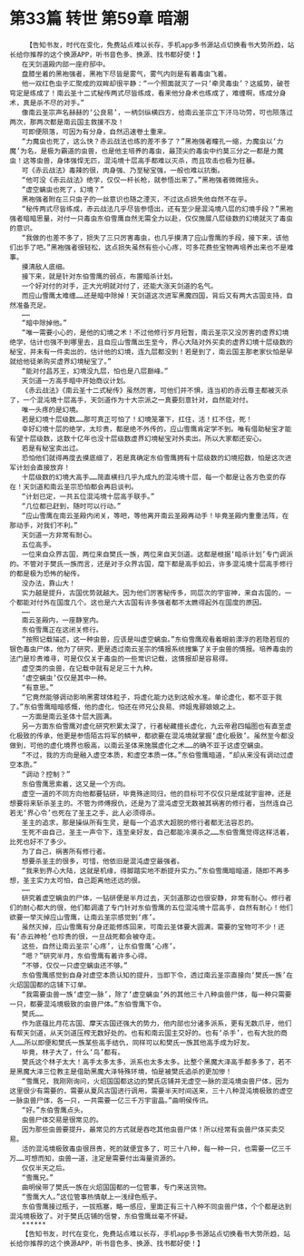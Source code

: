 # 第33篇 转世 第59章 暗潮
        【告知书友，时代在变化，免费站点难以长存，手机app多书源站点切换看书大势所趋，站长给你推荐的这个换源APP，听书音色多、换源、找书都好使！】
       在天剑道殿内部一座府邸中。
       盘膝坐着的黑袍强者，黑袍下尽皆是雾气，雾气内则是有着毒虫飞着。
       他一双红色虫子汇聚成的双眸却很平静：“一个照面就灭了一只‘牵灵毒虫’？这威势，破苍穹定是练成了！南云圣十二式秘传两式尽皆练成，看来他分身术也练成了，难缠啊，练成分身术，真是杀不尽的对手。”
       像南云圣宗声名赫赫的‘公良易’，一柄剑纵横四方，给南云圣宗立下汗马功劳，可也陨落过两次，那两次都是南云国主救援不及！
       可即便陨落，可因为有分身，自然迅速卷土重来。
       “力魔虫也死了，这么快？赤云战法也练的差不多了？”黑袍强者瞳孔一缩，力魔虫以‘力魔’为名，是极为霸道的虫兽，也是他主培养的毒虫，最顶尖的毒虫中约莫三分之一都是力魔虫！这等虫兽，身体强悍无匹，混沌境十层高手都难以灭杀，而且攻击也极为狂暴。
       可《赤云战法》毒辣的很，肉身强、乃至秘宝强，一般也难以抗衡。
       “他可没《赤云战法》绝学，仅仅一杆长枪，就参悟出来了。”黑袍强者微微摇头。
       “虚空螭虫也死了，幻境？”
       黑袍强者附在三只虫子的一丝意识也随之湮灭，不过这点损失他自然不在乎。
       “秘传两式尽皆练成，赤云战法几乎尽皆参悟出，还有至少是混沌境八层的幻境手段？”黑袍强者暗暗思量，对付一只毒虫东伯雪鹰自然无需全力以赴，仅仅施展八层级数的幻境就灭了毒虫的意识。
       “我做的也差不多了，损失了三只厉害毒虫，也几乎摸清了应山雪鹰的手段，接下来，该他们出手了吧。”黑袍强者很轻松，这点损失虽然有些小心疼，可多花费些宝物再培养出来也不是难事。
       摸清敌人底细。
       接下来，就是针对东伯雪鹰的弱点，布置暗杀计划。
       一个好对付的对手，正大光明就对付了，还能大涨天剑道的名气。
       而应山雪鹰太难缠……还是暗中除掉！天剑道这次进军黑魔四国，背后又有两大古国支持，自然准备充足。
       ……
       “暗中除掉他。”
       “唯一需要小心的，是他的幻境之术！不过他修行岁月短暂，南云圣宗又没厉害的虚界幻境绝学，估计也强不到哪里去，且自应山雪鹰出生至今，界心大陆对外买卖的虚界幻境十层级数的秘宝，并未有一件卖出的，估计他的幻境，连九层都没到！若是到了，南云国主那老家伙怕是早就给他徒弟购买虚界幻境秘宝了。”
       “能对付昌苏王，幻境没九层，怕也是八层巅峰。”
       天剑道一方高手暗中开始商议计划。
       《赤云战法》《南云圣十二式秘传》虽然厉害，可他们并不惧，连当初的赤云尊主都被灭杀了，一个混沌境十层高手，天剑道作为十大宗派之一真要刻意针对，自然能对付。
       唯一头疼的是幻境。
       若是幻境十层级数……那可真正可怕了！幻境笼罩下，扛住，活！扛不住，死！
       幸好幻境十层的绝学，太珍贵，都是绝不外传的，应山雪鹰肯定学不到。唯有借助秘宝才能有望十层级数，这数十亿年也没十层级数虚界幻境秘宝对外卖出。所以大家都还安心。
       若是有秘宝卖出过。
       恐怕他们就得再度去摸底细了，若是真确定东伯雪鹰拥有十层级数的幻境招数，怕是这次进军计划会直接放弃！
       十层级数的幻境大高手……简直横扫几乎九成九的混沌境十层，每一个都是让各方色变的存在！天剑道和南云圣宗恐怕都会再启谈判。
       “计划已定，一共五位混沌境十层高手联手。”
       “几位都已赶到，随时可以行动。”
       “应山雪鹰在南云圣殿内闭关，等吧，等他离开南云圣殿再动手！毕竟圣殿内重重法阵，在那动手，对我们不利。”
       天剑道一方非常有耐心。
       五位高手。
       一位来自众界古国，两位来自樊氏一族，两位来自天剑道。这都是根据‘暗杀计划’专门调派的。不管对于樊氏一族而言，还是对于众界古国，麾下都是高手如云，许多混沌境十层高手修行的都是极为恐怖的秘传。
       没办法，靠山大！
       实力越是提升，古国优势就越大。因为他们厉害秘传多，同层次的宇宙神，来自古国的，一个都能对付外在国度几个。这也是六大古国有许多强者都不太瞧得起外在国度的原因。
       ……
       南云圣殿内，一座静室内。
       东伯雪鹰正在这闭关修行。
       “按照记载描述，这一种虫兽，应该是叫虚空螭虫。”东伯雪鹰观看着眼前漂浮的若隐若现的银色毒虫尸体，他为了研究，更是透过南云圣宗的情报系统搜集了关于虫兽的情报。培养毒虫的法门是珍贵难寻，可是仅仅关于毒虫的一些常识记载，这情报却是容易得。
       虚空类的虫兽，在记载中就有足足三十九种。
       ‘虚空螭虫’仅仅是其中一种。
       “有意思。”
       “它竟然能够调动影响黑雾球体粒子，将虚化能力达到这般水准。单论虚化，都不亚于我了。”东伯雪鹰暗暗感慨，他的虚化，怕还在师兄公良易、师姐鬼郦娘娘之上。
       一方面是南云圣体十层大圆满。
       另一方面东伯雪鹰对虚化研究积累太深了，行者秘藏擅长虚化，九云帝君四幅图也有直至虚化极致的传承，他更是参悟陌古将军的鳞甲，都欲要在混沌境就掌握‘虚化极致’。虽然至今都没做到，可他的虚化境界也极高，以南云圣体来施展虚化之术……的确不亚于这虚空螭虫。
       “不过，我的方向是融入虚空本质，和虚空本质一体。”东伯雪鹰暗道，“却从来没有调动过虚空本质。”
       “调动？控制？”
       东伯雪鹰思索着，这又是一个方向。
       虚空一道的不同方向他都要钻研，毕竟殊途同归，他的目标可不仅仅只是成就宇宙神，还是想要将来斩杀圣主的。不管为师傅报仇，还是为了混沌虚空无数被其祸害的修行者，当然连自己若无‘界心令’也死在了圣主之手，此人必须得杀。
       圣主的追求，那是操纵所有生灵，是每一个追求大超脱的修行者都无法容忍的。
       生死不由自己，圣主一声令下，连至亲好友，自己都能冷漠杀之……东伯雪鹰觉得这样活着，比死也好不了多少。
       为了自己，祸害所有修行者。
       想要杀圣主的很多，可惜，他依旧是混沌虚空最强者。
       “我来到界心大陆，这就是机缘，得脚踏实地不断提升实力。”东伯雪鹰暗暗道，随即不再多想，圣主实力太可怕，自己距离他还远的很。
       ……
       研究着虚空螭虫的尸体，一钻研便是半月过去，天剑道那边也很安静，非常有耐心。修行者们的耐心都大的很，他们都调遣了专门针对东伯雪鹰的五位混沌境十层高手，自然有耐心！他们欲要一举灭掉应山雪鹰，让南云圣宗感觉到‘疼’。
       虽然灭掉，应山雪鹰有分身还能修炼回来，可南云圣体要大圆满，需要的宝物可不少！还有‘赤云神枪’也珍贵的很，一旦战死都会被夺走。
       这些，自然让南云圣宗‘心疼’，让东伯雪鹰‘心疼’。
       “嗯？”研究半月，东伯雪鹰有着许多心得。
       “不够，仅仅一只虚空螭虫还不够。”
       东伯雪鹰感觉到自身对虚空本质认知的提升，当即下令，透过南云圣宗直接向‘樊氏一族’在火炤国国都的店铺下订单。
       “我需要虫兽一族‘虚空一脉’，除了‘虚空螭虫’外的其他三十八种虫兽尸体，每一种只需要一只，都要混沌境极致的虫兽尸体。”东伯雪鹰下令。
       樊氏……
       作为底蕴比月花古国、摩天古国还强大的势力，他内部也分诸多派系，更有无数爪牙，他们有帮天剑道，从天剑道压榨无数好处的。也有和南云国主交好的。也有‘杀手’，也有大批的商人……所以即便和樊氏一族某些高手结仇，同样可以和樊氏一族其他高手成为好友。
       毕竟，林子大了，什么‘鸟’都有。
       樊氏这个林子太大！高手太多太多，派系也太多太多。比整个黑魔大泽高手都多多了，若不是黑魔大泽三位教主是借助黑魔大泽特殊环境，怕是被樊氏追杀的更加惨！
       “雪鹰兄，我刚刚询问，火炤国国都这边的樊氏店铺并无虚空一脉的混沌境虫兽尸体，因为这里很少有需要的，需要从夏风古国进行调用，需要半天时间送来，三十八种混沌境极致的虚空一脉虫兽尸体，各一只，一共需要一亿三千万宇宙晶。”曲明侯传讯。
       “好。”东伯雪鹰点头。
       虫兽尸体交易是很常见的。
       因为那些虫兽要提升，最常见的方式就是吞吃其他虫兽尸体！所以经常有虫兽尸体买卖交易。
       活的混沌境极致毒虫很昂贵，死的就便宜多了，可三十八种，每一种一只，也需要一亿三千万……可想而知，虫兽一道，注定是需要付出海量资源的。
       仅仅半天之后。
       “雪鹰兄。”
       曲明侯带了樊氏一族在火炤国国都的一位管事，专门来送货物。
       “雪鹰大人。”这位管事热情献上一浅绿色瓶子。
       东伯雪鹰接过瓶子，一拔瓶塞，略一感应，里面正有三十八种不同虫兽尸体，个个都是达到混沌境极致了。对于樊氏店铺的信誉，东伯雪鹰丝毫不怀疑。
       ******
       【告知书友，时代在变化，免费站点难以长存，手机app多书源站点切换看书大势所趋，站长给你推荐的这个换源APP，听书音色多、换源、找书都好使！】